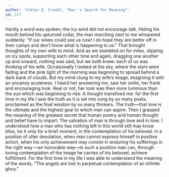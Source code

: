 ```yaml
---
author: 'Viktor E. Frankl, "Man''s Search for Meaning"'
id: 227
---
```


Hardly a word was spoken; the icy wind did not encourage talk. Hiding his mouth behind his upturned collar, the man marching next to me whispered suddenly: "If our wives could see us now! I do hope they are better off in their camps and don’t know what is happening to us." That brought thoughts of my own wife to mind. And as we stumbled on for miles, slipping on icy spots, supporting each other time and again, dragging one another up and onward, nothing was said, but we both knew: each of us was thinking of his wife. Occasionally I looked at the sky, where the stars were fading and the pink light of the morning was beginning to spread behind a dark bank of clouds. But my mind clung to my wife’s image, imagining it with an uncanny acuteness. I heard her answering me, saw her smile, her frank and encouraging look. Real or not, her look was then more luminous than the sun which was beginning to rise. A thought transfixed me: for the first time in my life I saw the truth as it is set into song by so many poets, proclaimed as the final wisdom by so many thinkers. The truth—that love is the ultimate and the highest goal to which man can aspire. Then I grasped the meaning of the greatest secret that human poetry and human thought and belief have to impart: The salvation of man is through love and in love. I understood how a man who has nothing left in this world still may know bliss, be it only for a brief moment, in the contemplation of his beloved. In a position of utter desolation, when man cannot express himself in positive action, when his only achievement may consist in enduring his sufferings in the right way —an honorable way—in such a position man can, through loving contemplation of the image he carries of his beloved, achieve fulfillment. For the first time in my life I was able to understand the meaning of the words, "The angels are lost in perpetual contemplation of an infinite glory."